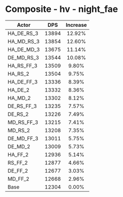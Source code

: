 # Composite - hv - night_fae
| Actor | DPS | Increase |
|---|:---:|:---:|
|HA_DE_RS_3|13894|12.92%|
|HA_MD_RS_3|13854|12.60%|
|HA_DE_MD_3|13675|11.14%|
|DE_MD_RS_3|13544|10.08%|
|HA_RS_FF_3|13509|9.80%|
|HA_RS_2|13504|9.75%|
|HA_DE_FF_3|13336|8.39%|
|HA_DE_2|13332|8.36%|
|HA_MD_2|13302|8.12%|
|DE_RS_FF_3|13235|7.57%|
|DE_RS_2|13226|7.49%|
|MD_RS_FF_3|13215|7.41%|
|MD_RS_2|13208|7.35%|
|DE_MD_FF_3|13011|5.75%|
|DE_MD_2|13009|5.73%|
|HA_FF_2|12936|5.14%|
|RS_FF_2|12877|4.66%|
|DE_FF_2|12677|3.03%|
|MD_FF_2|12668|2.96%|
|Base|12304|0.00%|
